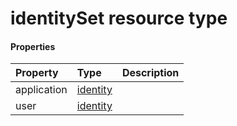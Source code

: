 # identitySet resource type



#### Properties
| Property	   | Type	|Description|
|:---------------|:--------|:----------|
|application|[identity](identity.md)||
|user|[identity](identity.md)||
